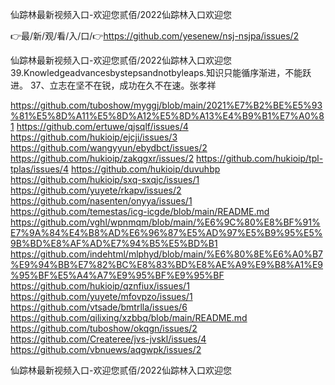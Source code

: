仙踪林最新视频入口-欢迎您贰佰/2022仙踪林入口欢迎您

👉最/新/观/看/入/口/👉https://github.com/yesenew/nsj-nsjpa/issues/2

仙踪林最新视频入口-欢迎您贰佰/2022仙踪林入口欢迎您		39.Knowledgeadvancesbystepsandnotbyleaps.知识只能循序渐进，不能跃进。
	37、立志在坚不在锐，成功在久不在速。张孝祥


https://github.com/tuboshow/myggj/blob/main/2021%E7%B2%BE%E5%93%81%E5%8D%A11%E5%8D%A12%E5%8D%A13%E4%B9%B1%E7%A0%81
https://github.com/ertuwe/qjsqlf/issues/4
https://github.com/hukioip/ejcji/issues/3
https://github.com/wangyyun/ebydbct/issues/2
https://github.com/hukioip/zakqgxr/issues/2
https://github.com/hukioip/tpl-tplas/issues/4
https://github.com/hukioip/duvuhbp
https://github.com/hukioip/sxq-sxqjc/issues/1
https://github.com/yuyete/rkapv/issues/2
https://github.com/nasenten/onyya/issues/1
https://github.com/temestas/icg-icgde/blob/main/README.md
https://github.com/vghl/wpnmqm/blob/main/%E6%9C%80%E8%BF%91%E7%9A%84%E4%B8%AD%E6%96%87%E5%AD%97%E5%B9%95%E5%9B%BD%E8%AF%AD%E7%94%B5%E5%BD%B1
https://github.com/indehtml/mlphyd/blob/main/%E6%80%8E%E6%A0%B7%E9%94%BB%E7%82%BC%E8%83%BD%E8%AE%A9%E9%B8%A1%E9%95%BF%E5%A4%A7%E9%95%BF%E9%95%BF
https://github.com/hukioip/qznfiux/issues/1
https://github.com/yuyete/mfovpzo/issues/1
https://github.com/vtsade/bmtrlla/issues/6
https://github.com/qilixing/xzbbq/blob/main/README.md
https://github.com/tuboshow/okqgn/issues/2
https://github.com/Createree/jvs-jvskl/issues/4
https://github.com/vbnuews/aqgwpk/issues/2

仙踪林最新视频入口-欢迎您贰佰/2022仙踪林入口欢迎您
